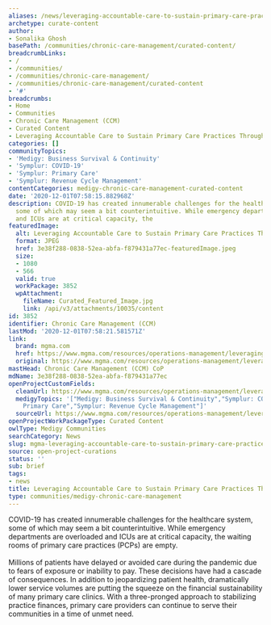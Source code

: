 ```yaml
---
aliases: /news/leveraging-accountable-care-to-sustain-primary-care-practices-through-covid-19
archetype: curate-content
author:
- Sonalika Ghosh
basePath: /communities/chronic-care-management/curated-content/
breadcrumbLinks:
- /
- /communities/
- /communities/chronic-care-management/
- /communities/chronic-care-management/curated-content
- '#'
breadcrumbs:
- Home
- Communities
- Chronic Care Management (CCM)
- Curated Content
- Leveraging Accountable Care to Sustain Primary Care Practices Through COVID-19
categories: []
communityTopics:
- 'Medigy: Business Survival & Continuity'
- 'Symplur: COVID-19'
- 'Symplur: Primary Care'
- 'Symplur: Revenue Cycle Management'
contentCategories: medigy-chronic-care-management-curated-content
date: '2020-12-01T07:58:15.882968Z'
description: COVID-19 has created innumerable challenges for the healthcare system,
  some of which may seem a bit counterintuitive. While emergency departments are overloaded
  and ICUs are at critical capacity, the
featuredImage:
  alt: Leveraging Accountable Care to Sustain Primary Care Practices Through COVID-19
  format: JPEG
  href: 3e38f288-0838-52ea-abfa-f879431a77ec-featuredImage.jpeg
  size:
  - 1080
  - 566
  valid: true
  workPackage: 3852
  wpAttachment:
    fileName: Curated_Featured_Image.jpg
    link: /api/v3/attachments/10035/content
id: 3852
identifier: Chronic Care Management (CCM)
lastMod: '2020-12-01T07:58:21.581571Z'
link:
  brand: mgma.com
  href: https://www.mgma.com/resources/operations-management/leveraging-accountable-care-to-sustain-primary-car
  original: https://www.mgma.com/resources/operations-management/leveraging-accountable-care-to-sustain-primary-car
mastHead: Chronic Care Management (CCM) CoP
mdName: 3e38f288-0838-52ea-abfa-f879431a77ec
openProjectCustomFields:
  cleanUrl: https://www.mgma.com/resources/operations-management/leveraging-accountable-care-to-sustain-primary-car
  medigyTopics: '["Medigy: Business Survival & Continuity","Symplur: COVID-19","Symplur:
    Primary Care","Symplur: Revenue Cycle Management"]'
  sourceUrl: https://www.mgma.com/resources/operations-management/leveraging-accountable-care-to-sustain-primary-car
openProjectWorkPackageType: Curated Content
owlType: Medigy Communities
searchCategory: News
slug: mgma-leveraging-accountable-care-to-sustain-primary-care-practices-through-covid-19
source: open-project-curations
status: ''
sub: brief
tags:
- news
title: Leveraging Accountable Care to Sustain Primary Care Practices Through COVID-19
type: communities/medigy-chronic-care-management
---
```


<p>COVID-19 has created innumerable challenges for the healthcare system, some of which may seem a bit counterintuitive. While emergency departments are overloaded and ICUs are at critical capacity, the waiting rooms of primary care practices (PCPs) are empty.&nbsp;<br>&nbsp;<br>Millions of patients&nbsp;have delayed or avoided care during the pandemic due to fears of exposure or inability to pay. These decisions have had a cascade of consequences. In addition to jeopardizing patient health, dramatically lower service volumes are putting the squeeze on the financial sustainability of many primary care clinics. With a three-pronged approach to stabilizing practice finances, primary care providers can continue to serve their communities in a time of unmet need.&nbsp;</p>